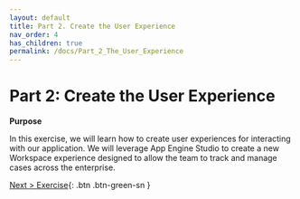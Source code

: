 ```yaml
---
layout: default
title: Part 2. Create the User Experience
nav_order: 4
has_children: true
permalink: /docs/Part_2_The_User_Experience
---
```


# Part 2: Create the User Experience

**Purpose**

In this exercise, we will learn how to create user experiences for interacting with our application. We will leverage App Engine Studio to create a new Workspace experience designed to allow the team to track and manage cases across the enterprise.

[Next > Exercise](./Part_2.1_Exercise.md){: .btn .btn-green-sn }
